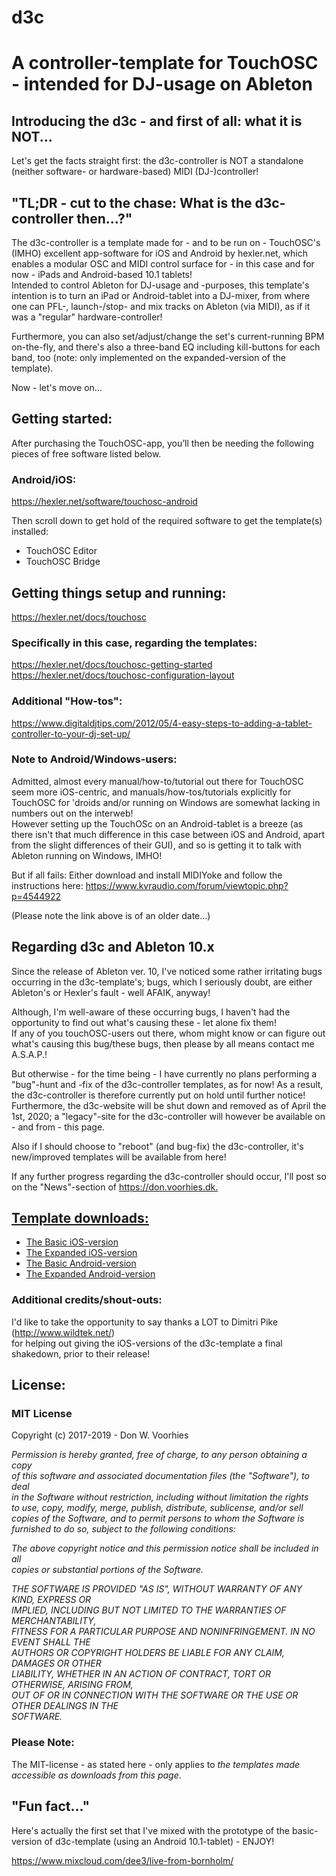 # d3c
<h1>A controller-template for TouchOSC - intended for DJ-usage on Ableton</h1>

<h2>Introducing the d3c - and first of all: what it is NOT...</h2>
<p>Let's get the facts straight first: the d3c-controller is NOT a standalone (neither software- or hardware-based) MIDI (DJ-)controller!</p>

<h2>"TL;DR - cut to the chase: What is the d3c-controller then...?"</h2>
<p>The d3c-controller is a template made for - and to be run on - TouchOSC's (IMHO) excellent app-software for iOS and Android by hexler.net, which enables a modular OSC and MIDI control surface for - in this case and for now - iPads and Android-based 10.1 tablets!
<br />Intended to control Ableton for DJ-usage and -purposes, this template's intention is to turn an iPad or Android-tablet into a DJ-mixer, from where one can PFL-, launch-/stop- and mix tracks on Ableton (via MIDI), as if it was a "regular" hardware-controller!</p>
<p>Furthermore, you can also set/adjust/change the set's current-running BPM on-the-fly, and there's also a three-band EQ including kill-buttons for each band, too (note: only implemented on the expanded-version of the template).</p>

<p>Now - let's move on...</p>

<h2>Getting started:</h2>
<p>After purchasing the TouchOSC-app, you’ll then be needing the following pieces of free software listed below.</p>
<h3>Android/iOS:</h3>
<p><a href="https://hexler.net/software/touchosc-android" title="Get the additional TouchOSC-software from here..." target="_blank" rel="noreferrer">https://hexler.net/software/touchosc-android</a></p>

<p>Then scroll down to get hold of the required software to get the template(s) installed: 
<ul>
<li>TouchOSC Editor</li>
<li>TouchOSC Bridge</li>
</ul></p>

<h2>Getting things setup and running:</h2>

<p><a href="https://hexler.net/docs/touchosc" title="TouchOSC documnetation" target="_blank" rel="noreferrer">https://hexler.net/docs/touchosc</a></p>

<h3>Specifically in this case, regarding the templates:</h3>

<p><a href="https://hexler.net/docs/touchosc-getting-started" title="TouchOSC - Getting Started" target="_blank" rel="noreferrer">https://hexler.net/docs/touchosc-getting-started</a>
<br>
<a href="https://hexler.net/docs/touchosc" title="TouchOSC Layout Configuration" target="_blank" rel="noreferrer">https://hexler.net/docs/touchosc-configuration-layout</a>
</p>
<h3>Additional "How-tos":</h3>
<p><a href="https://www.digitaldjtips.com/2012/05/4-easy-steps-to-adding-a-tablet-controller-to-your-dj-set-up/" title="4 easy step to adding a tablet..." target="_blank" rel="noreferrer">https://www.digitaldjtips.com/2012/05/4-easy-steps-to-adding-a-tablet-controller-to-your-dj-set-up/</a></p>

<h3>Note to Android/Windows-users:</h3>
<p>Admitted, almost every manual/how-to/tutorial out there for TouchOSC seem more iOS-centric, and manuals/how-tos/tutorials explicitly for TouchOSC for 'droids and/or running on Windows are somewhat lacking in numbers out on the interweb!<br>
However setting up the TouchOSc on an Android-tablet is a breeze (as there isn't that much difference in this case between iOS and Android, apart from the slight differences of their GUI), and so is getting it to talk with Ableton running on Windows, IMHO!</p>
<p>But if all fails: Either download and install MIDIYoke and follow the instructions here: <a href="https://www.kvraudio.com/forum/viewtopic.php?p=4544922" title="Setup tutorial for TouchOSC on an Android Phone..." target="_blank" rel="noreferrer">https://www.kvraudio.com/forum/viewtopic.php?p=4544922</a></p>
<p>(Please note the link above is of an older date...)</p>  


<h2>Regarding d3c and Ableton 10.x</h2>
<p>Since the release of Ableton ver. 10, I've noticed some rather irritating bugs occurring in the d3c-template's; bugs, which I seriously doubt, are either Ableton's or Hexler's fault - well AFAIK, anyway!</p>

<p>Although, I'm well-aware of these occurring bugs, I haven't had the opportunity to find out what's causing these - let alone fix them!<br>
If any of you touchOSC-users out there, whom might know or can figure out what's causing this bug/these bugs, then please by all means contact me A.S.A.P.!</p>

<p>But otherwise - for the time being - I have currently no plans performing a "bug"-hunt and -fix of the d3c-controller templates, as for now! As a result, the d3c-controller is therefore currently put on hold until further notice!<br>Furthermore, the d3c-website will be shut down and removed as of April the 1st, 2020; a "legacy"-site for the d3c-controller will however be available on - and from - this page.</p>
<p>Also if I should choose to "reboot" (and bug-fix) the d3c-controller, it's new/improved templates will be available from here!</p>
<p>If any further progress regarding the d3c-controller should occur, I'll post so on the "News"-section of <a href="https://don.voorhies.dk" rel="noopener" target="_blank">https://don.voorhies.dk.</p>
  
<h2>Template downloads:</h2>
<ul>
  <li><a href="https://github.com/donvoorhies/d3c/blob/master/d3c_iOS.touchosc?raw=true">The Basic iOS-version</a></li>
  <li><a href="https://github.com/donvoorhies/d3c/blob/master/d3c-ext_iOS.touchosc?raw=true">The Expanded iOS-version</a></li>
  <li><a href="https://github.com/donvoorhies/d3c/blob/master/d3c_Android.touchosc?raw=true">The Basic Android-version</a></li>
  <li><a href="https://github.com/donvoorhies/d3c/blob/master/d3c-ext_Android.touchosc?raw=true">The Expanded Android-version</a></li>
</ul>

<h3>Additional credits/shout-outs:</h3>
<p>I'd like to take the opportunity to say thanks a LOT to Dimitri Pike (<a href="http://www.wildtek.net/" title="To the Wildtek website" target="_blank" rel="noreferrer">http://www.wildtek.net/</a>)<br>
for helping out giving the iOS-versions of the d3c-template a final shakedown, prior to their release!</p>

<h2>License:</h2>
<h3>MIT License</h3>
<p>Copyright (c) 2017-2019 - Don W. Voorhies</p>

<p><i>Permission is hereby granted, free of charge, to any person obtaining a copy<br>
of this software and associated documentation files (the "Software"), to deal<br>
in the Software without restriction, including without limitation the rights<br>
to use, copy, modify, merge, publish, distribute, sublicense, and/or sell<br>
copies of the Software, and to permit persons to whom the Software is<br>
  furnished to do so, subject to the following conditions:</i></p>

<p><i>The above copyright notice and this permission notice shall be included in all<br>
  copies or substantial portions of the Software.</i></p>

<p><i>THE SOFTWARE IS PROVIDED "AS IS", WITHOUT WARRANTY OF ANY KIND, EXPRESS OR<br>
IMPLIED, INCLUDING BUT NOT LIMITED TO THE WARRANTIES OF MERCHANTABILITY,<br>
FITNESS FOR A PARTICULAR PURPOSE AND NONINFRINGEMENT. IN NO EVENT SHALL THE<br>
AUTHORS OR COPYRIGHT HOLDERS BE LIABLE FOR ANY CLAIM, DAMAGES OR OTHER<br>
LIABILITY, WHETHER IN AN ACTION OF CONTRACT, TORT OR OTHERWISE, ARISING FROM,<br>
OUT OF OR IN CONNECTION WITH THE SOFTWARE OR THE USE OR OTHER DEALINGS IN THE<br>
SOFTWARE.</i></p>

<h3>Please Note:</h3>
<p>The MIT-license - as stated here - only applies to <i>the templates made accessible as downloads from this page</i>.</p> 

<h2>&quot;Fun fact...&quot;</h2>
<p>Here's actually the first set that I've mixed with the prototype of the basic-version of d3c-template (using an Android 10.1-tablet) - ENJOY!</p> <a href="https://www.mixcloud.com/dee3/live-from-an-island-remastered/" title="The Live From An Island set at Mixcloud" target="_blank" rel="noreferrer">https://www.mixcloud.com/dee3/live-from-bornholm/</a> 
